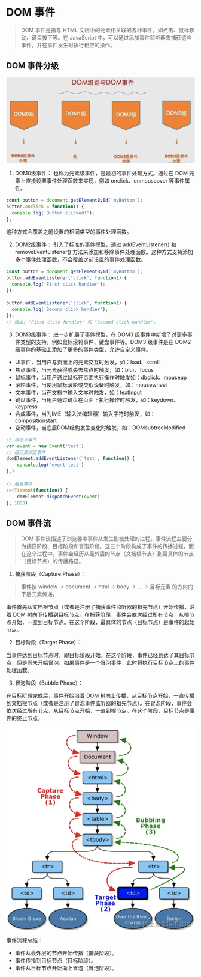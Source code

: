 # DOM 事件

> DOM 事件是指与 HTML 文档中的元素相关联的各种事件，如点击、鼠标移动、键盘按下等。在 JavaScript 中，可以通过添加事件监听器来捕获这些事件，并在事件发生时执行相应的操作。

## DOM 事件分级

![Alt text](../images/07.png)

1. DOM0级事件： 也称为元素级事件，是最初的事件处理方式。通过在 DOM 元素上直接设置事件处理函数来实现，例如 onclick、onmouseover 等事件属性。

```js
const button = document.getElementById('myButton');
button.onclick = function() {
  console.log('Button clicked!');
};
```
这种方式会覆盖之前设置的相同类型的事件处理函数。


2. DOM2级事件： 引入了标准的事件模型，通过 addEventListener() 和 removeEventListener() 方法来添加和移除事件处理函数。这种方式支持添加多个事件处理函数，不会覆盖之前设置的事件处理函数。

```js
const button = document.getElementById('myButton');
button.addEventListener('click', function() {
  console.log('First click handler');
});

button.addEventListener('click', function() {
  console.log('Second click handler');
});
// 输出: "First click handler" 和 "Second click handler"。
```

3. DOM3级事件： 进一步扩展了事件模型，在 DOM3 级事件中新增了对更多事件类型的支持，例如鼠标滚轮事件、键盘事件等。DOM3 级事件是在 DOM2 级事件的基础上添加了更多的事件类型，允许自定义事件。


- UI事件，当用户与页面上的元素交互时触发，如：load、scroll
- 焦点事件，当元素获得或失去焦点时触发，如：blur、focus
- 鼠标事件，当用户通过鼠标在页面执行操作时触发如：dbclick、mouseup
- 滚轮事件，当使用鼠标滚轮或类似设备时触发，如：mousewheel
- 文本事件，当在文档中输入文本时触发，如：textInput
- 键盘事件，当用户通过键盘在页面上执行操作时触发，如：keydown、keypress
- 合成事件，当为IME（输入法编辑器）输入字符时触发，如：compositionstart
- 变动事件，当底层DOM结构发生变化时触发，如：DOMsubtreeModified


```js
// 自定义事件
var event = new Event('test')
// 给元素绑定事件
domElement.addEventListener('test', function() {
    console.log('event test')
},)

// 触发事件
setTimeout(function() {
    domElement.dispatchEvent(event)
}, 1000)

```

## DOM 事件流

> DOM 事件流描述了浏览器中事件从发生到被处理的过程。事件流程主要分为捕获阶段、目标阶段和冒泡阶段。这三个阶段构成了事件的传播过程，而在这个过程中，事件会经历从最外层的节点（文档根节点）到最具体的节点（目标节点）的传播路径。

1. 捕获阶段（Capture Phase）：


> 事件按 window -> document -> html -> body -> ... -> 目标元素 的方向向下层元素传递。

事件首先从文档根节点（或者是注册了捕获事件监听器的祖先节点）开始传播，沿着 DOM 树向下传播到目标节点。在捕获阶段，事件会依次经过所有节点，从根节点开始，一直到目标节点。在这个阶段，最具体的节点（目标节点）是事件的起始节点。

2. 目标阶段（Target Phase）：

当事件达到目标节点时，即目标阶段开始。在这个阶段，事件已经到达了其目标节点，但是尚未开始冒泡。如果事件是一个冒泡事件，此时将执行目标节点上的事件处理函数。

3. 冒泡阶段（Bubble Phase）：

在目标阶段完成后，事件开始沿着 DOM 树向上传播，从目标节点开始，一直传播到文档根节点（或者是注册了冒泡事件监听器的祖先节点）。在冒泡阶段，事件会依次经过所有节点，从目标节点开始，一直到根节点。在这个阶段，目标节点是事件的终止节点。

![Alt text](../images//08.png)


事件流程总结：
- 事件从最外层的节点开始传播（捕获阶段）。
- 事件传播到目标节点（目标阶段）。
- 事件从目标节点开始向上冒泡（冒泡阶段）。